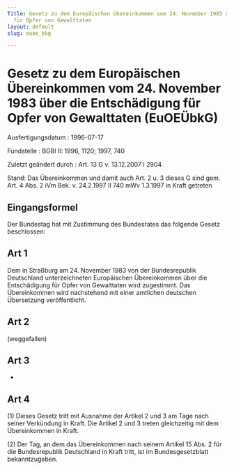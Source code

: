 ```yaml
---
Title: Gesetz zu dem Europäischen Übereinkommen vom 24. November 1983 über die Entschädigung
  für Opfer von Gewalttaten
layout: default
slug: euoe_bkg

---
```


# Gesetz zu dem Europäischen Übereinkommen vom 24. November 1983 über die Entschädigung für Opfer von Gewalttaten (EuOEÜbkG)

Ausfertigungsdatum
:   1996-07-17

Fundstelle
:   BGBl II: 1996, 1120; 1997, 740

Zuletzt geändert durch
:   Art. 13 G v. 13.12.2007 I 2904

Stand: Das Übereinkommen und damit auch Art. 2 u. 3 dieses G sind gem. Art. 4 Abs. 2 iVm Bek. v. 24.2.1997 II 740 mWv 1.3.1997 in Kraft getreten

## Eingangsformel

Der Bundestag hat mit Zustimmung des Bundesrates das folgende Gesetz
beschlossen:


## Art 1

Dem in Straßburg am 24. November 1983 von der Bundesrepublik
Deutschland unterzeichneten Europäischen Übereinkommen über die
Entschädigung für Opfer von Gewalttaten wird zugestimmt. Das
Übereinkommen wird nachstehend mit einer amtlichen deutschen
Übersetzung veröffentlicht.


## Art 2

(weggefallen)


## Art 3

-


## Art 4

(1) Dieses Gesetz tritt mit Ausnahme der Artikel 2 und 3 am Tage nach
seiner Verkündung in Kraft. Die Artikel 2 und 3 treten gleichzeitig
mit dem Übereinkommen in Kraft.

(2) Der Tag, an dem das Übereinkommen nach seinem Artikel 15 Abs. 2
für die Bundesrepublik Deutschland in Kraft tritt, ist im
Bundesgesetzblatt bekanntzugeben.

